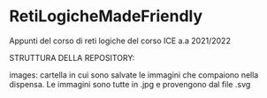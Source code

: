 # RetiLogicheMadeFriendly
Appunti del corso di reti logiche del corso ICE a.a 2021/2022

STRUTTURA DELLA REPOSITORY:

images: cartella in cui sono salvate le immagini che compaiono nella dispensa. Le immagini sono tutte in .jpg e provengono dal file .svg
